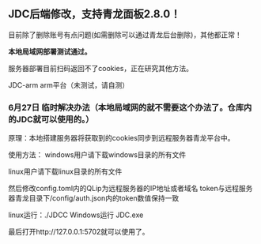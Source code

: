 ## JDC后端修改，支持青龙面板2.8.0！

目前除了删除账号有点问题(如需删除可以通过青龙后台删除)，其他都正常！

**本地局域网部署测试通过。**

服务器部署目前扫码返回不了cookies，正在研究其他方法。

JDC-arm arm平台（未测试，请自测）

### 6月27日 临时解决办法（本地局域网的就不需要这个办法了。仓库内的JDC就可以使用的。）

原理：本地搭建服务器将获取到的cookies同步到远程服务器青龙平台中。

使用方法：
windows用户请下载windows目录的所有文件

linux用户请下载linux目录的所有文件

然后修改config.toml内的QLip为远程服务器的IP地址或者域名
	token与远程服务器青龙目录下/config/auth.json内的token数值保持一致
	
linux运行：./JDCC
Windows运行 JDC.exe

最后打开http://127.0.0.1:5702就可以使用了。

